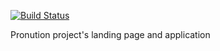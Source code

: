 [![Build Status](https://travis-ci.org/Pronuntio/ui.svg?branch=master)](https://travis-ci.org/Pronuntio/ui)

Pronution project's landing page and application
